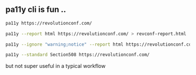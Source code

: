 ## pa11y cli is fun ..

```bash
pa11y https://revolutionconf.com/

pa11y --report html https://revolutionconf.com/ > revconf-report.html

pa11y --ignore "warning;notice" --report html https://revolutionconf.com/ > revconf-report.html

pa11y --standard Section508 https://revolutionconf.com/

```

but not super useful in a typical workflow